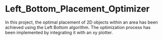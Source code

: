 # Left_Bottom_Placement_Optimizer
 In this project, the optimal placement of 2D objects within an area has been achieved using the Left Bottom algorithm. The optimization process has been implemented by integrating it with an xy plotter.
